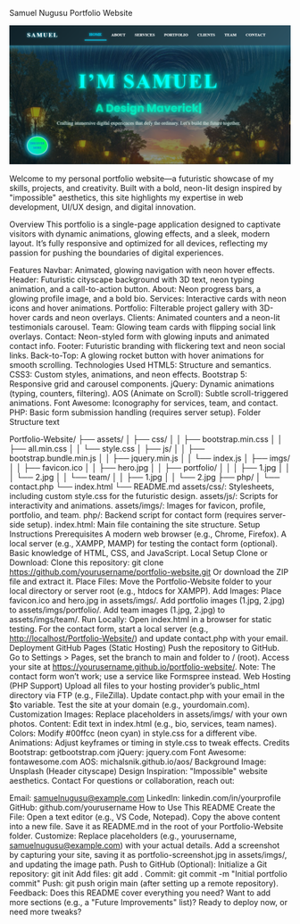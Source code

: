 Samuel Nugusu Portfolio Website

![alt text](image.png)

Welcome to my personal portfolio website—a futuristic showcase of my skills, projects, and creativity. Built with a bold, neon-lit design inspired by "impossible" aesthetics, this site highlights my expertise in web development, UI/UX design, and digital innovation.

Overview
This portfolio is a single-page application designed to captivate visitors with dynamic animations, glowing effects, and a sleek, modern layout. It’s fully responsive and optimized for all devices, reflecting my passion for pushing the boundaries of digital experiences.

Features
Navbar: Animated, glowing navigation with neon hover effects.
Header: Futuristic cityscape background with 3D text, neon typing animation, and a call-to-action button.
About: Neon progress bars, a glowing profile image, and a bold bio.
Services: Interactive cards with neon icons and hover animations.
Portfolio: Filterable project gallery with 3D-hover cards and neon overlays.
Clients: Animated counters and a neon-lit testimonials carousel.
Team: Glowing team cards with flipping social link overlays.
Contact: Neon-styled form with glowing inputs and animated contact info.
Footer: Futuristic branding with flickering text and neon social links.
Back-to-Top: A glowing rocket button with hover animations for smooth scrolling.
Technologies Used
HTML5: Structure and semantics.
CSS3: Custom styles, animations, and neon effects.
Bootstrap 5: Responsive grid and carousel components.
jQuery: Dynamic animations (typing, counters, filtering).
AOS (Animate on Scroll): Subtle scroll-triggered animations.
Font Awesome: Iconography for services, team, and contact.
PHP: Basic form submission handling (requires server setup).
Folder Structure
text

Portfolio-Website/
├── assets/
│   ├── css/
│   │   ├── bootstrap.min.css
│   │   ├── all.min.css
│   │   └── style.css
│   ├── js/
│   │   ├── bootstrap.bundle.min.js
│   │   ├── jquery.min.js
│   │   └── index.js
│   ├── imgs/
│   │   ├── favicon.ico
│   │   ├── hero.jpg
│   │   ├── portfolio/
│   │   │   ├── 1.jpg
│   │   │   └── 2.jpg
│   │   └── team/
│   │       ├── 1.jpg
│   │       └── 2.jpg
├── php/
│   └── contact.php
└── index.html
└── README.md
assets/css/: Stylesheets, including custom style.css for the futuristic design.
assets/js/: Scripts for interactivity and animations.
assets/imgs/: Images for favicon, profile, portfolio, and team.
php/: Backend script for contact form (requires server-side setup).
index.html: Main file containing the site structure.
Setup Instructions
Prerequisites
A modern web browser (e.g., Chrome, Firefox).
A local server (e.g., XAMPP, MAMP) for testing the contact form (optional).
Basic knowledge of HTML, CSS, and JavaScript.
Local Setup
Clone or Download:
Clone this repository: git clone <https://github.com/yourusername/portfolio-website.git>
Or download the ZIP file and extract it.
Place Files:
Move the Portfolio-Website folder to your local directory or server root (e.g., htdocs for XAMPP).
Add Images:
Place favicon.ico and hero.jpg in assets/imgs/.
Add portfolio images (1.jpg, 2.jpg) to assets/imgs/portfolio/.
Add team images (1.jpg, 2.jpg) to assets/imgs/team/.
Run Locally:
Open index.html in a browser for static testing.
For the contact form, start a local server (e.g., <http://localhost/Portfolio-Website/>) and update contact.php with your email.
Deployment
GitHub Pages (Static Hosting)
Push the repository to GitHub.
Go to Settings > Pages, set the branch to main and folder to / (root).
Access your site at <https://yourusername.github.io/portfolio-website/>.
Note: The contact form won’t work; use a service like Formspree instead.
Web Hosting (PHP Support)
Upload all files to your hosting provider’s public_html directory via FTP (e.g., FileZilla).
Update contact.php with your email in the $to variable.
Test the site at your domain (e.g., yourdomain.com).
Customization
Images: Replace placeholders in assets/imgs/ with your own photos.
Content: Edit text in index.html (e.g., bio, services, team names).
Colors: Modify #00ffcc (neon cyan) in style.css for a different vibe.
Animations: Adjust keyframes or timing in style.css to tweak effects.
Credits
Bootstrap: getbootstrap.com
jQuery: jquery.com
Font Awesome: fontawesome.com
AOS: michalsnik.github.io/aos/
Background Image: Unsplash (Header cityscape)
Design Inspiration: "Impossible" website aesthetics.
Contact
For questions or collaboration, reach out:

Email: <samuelnugusu@example.com>
LinkedIn: linkedin.com/in/yourprofile
GitHub: github.com/yourusername
How to Use This README
Create the File:
Open a text editor (e.g., VS Code, Notepad).
Copy the above content into a new file.
Save it as README.md in the root of your Portfolio-Website folder.
Customize:
Replace placeholders (e.g., yourusername, <samuelnugusu@example.com>) with your actual details.
Add a screenshot by capturing your site, saving it as portfolio-screenshot.jpg in assets/imgs/, and updating the image path.
Push to GitHub (Optional):
Initialize a Git repository: git init
Add files: git add .
Commit: git commit -m "Initial portfolio commit"
Push: git push origin main (after setting up a remote repository).
Feedback:
Does this README cover everything you need?
Want to add more sections (e.g., a "Future Improvements" list)?
Ready to deploy now, or need more tweaks?
